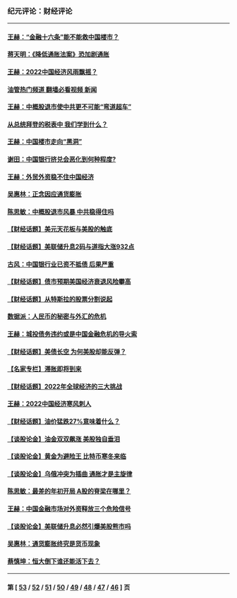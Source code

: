 ### 纪元评论：财经评论
---
#### [王赫：“金融十六条”能不能救中国楼市？](../../pages/nsc1026/n13868431.md?12090330) 
#### [蒋天明：《降低通胀法案》恐加剧通胀](../../pages/nsc1026/n13806996.md?12090330) 
#### [王赫：2022中国经济风雨飘摇？](../../pages/nsc1026/n13803207.md?12090330) 
#### [油管热门频道 翻墙必看视频 新闻](ok?12090330)
#### [王赫：中概股退市使中共更不可能“弯道超车”](../../pages/nsc1026/n13802858.md?12090330) 
#### [从总统拜登的税表中 我们学到什么？](../../pages/nsc1026/n13773081.md?12090330) 
#### [王赫：中国楼市走向“黑洞”](../../pages/nsc1026/n13770647.md?12090330) 
#### [谢田：中国银行挤兑会恶化到何种程度?](../../pages/nsc1026/n13766965.md?12090330) 
#### [王赫：外贸外资稳不住中国经济](../../pages/nsc1026/n13753933.md?12090330) 
#### [吴惠林：正念因应通货膨胀](../../pages/nsc1026/n13750350.md?12090330) 
#### [陈思敏：中概股退市风暴 中共稳得住吗](../../pages/nsc1026/n13738978.md?12090330) 
#### [【财经话题】美元天花板与美股的触底](../../pages/nsc1026/n13736495.md?12090330) 
#### [【财经话题】美联储升息2码与道指大涨932点](../../pages/nsc1026/n13727377.md?12090330) 
#### [古风：中国银行业已资不抵债 后果严重](../../pages/nsc1026/n13726111.md?12090330) 
#### [【财经话题】债市预期美国经济衰退风险攀高](../../pages/nsc1026/n13698043.md?12090330) 
#### [【财经话题】从特斯拉的股票分割说起](../../pages/nsc1026/n13679733.md?12090330) 
#### [数据派：人民币的秘密与外汇的危机](../../pages/nsc1026/n13667092.md?12090330) 
#### [王赫：城投债务违约或是中国金融危机的导火索](../../pages/nsc1026/n13665322.md?12090330) 
#### [【财经话题】美债长空 为何美股却能反弹？](../../pages/nsc1026/n13665895.md?12090330) 
#### [【名家专栏】滞胀即将到来](../../pages/nsc1026/n13658171.md?12090330) 
#### [【财经话题】2022年全球经济的三大挑战](../../pages/nsc1026/n13654423.md?12090330) 
#### [王赫：2022中国经济寒风刺人](../../pages/nsc1026/n13651403.md?12090330) 
#### [【财经话题】油价猛跌27%意味着什么？](../../pages/nsc1026/n13648767.md?12090330) 
#### [【谈股论金】油金双双飙涨 美股独自垂泪](../../pages/nsc1026/n13631742.md?12090330) 
#### [【谈股论金】黄金为避险王 比特币寒冬来临](../../pages/nsc1026/n13600406.md?12090330) 
#### [【谈股论金】乌俄冲突为插曲 通胀才是主旋律](../../pages/nsc1026/n13576797.md?12090330) 
#### [陈思敏：最差的年初开局 A股的脊梁在哪里？](../../pages/nsc1026/n13558359.md?12090330) 
#### [王赫：中国金融市场对外资释放三个危险信号](../../pages/nsc1026/n13546389.md?12090330) 
#### [【谈股论金】美联储升息必然引爆美股熊市吗](../../pages/nsc1026/n13519194.md?12090330) 
#### [吴惠林：通货膨胀终究是货币现象](../../pages/nsc1026/n13512979.md?12090330) 
#### [蔡慎坤：恒大倒下谁还能活下去？](../../pages/nsc1026/n13501831.md?12090330) 

---
#### 第 [ [53](./53.md?12090330) / [52](./52.md?12090330) / [51](./51.md?12090330) / [50](./50.md?12090330) / [49](./49.md?12090330) / [48](./48.md?12090330) / [47](./47.md?12090330) / [46](./46.md?12090330) ] 页
